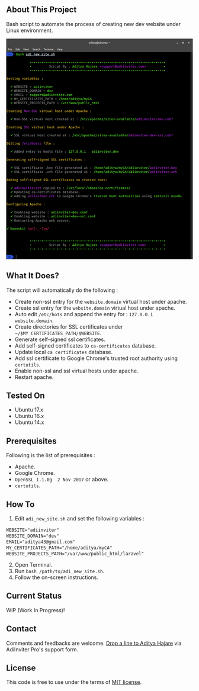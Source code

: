 ## About This Project
Bash script to automate the process of creating new dev website under Linux environment.

<p align="center">
<img src="https://raw.githubusercontent.com/aditya43/auto-dev-site-linux/master/screens/screen.gif" alt="Bash script to automate the process of creating new dev website with SSL certificates and more (Linux).">
</p>

## What It Does?
The script will automatically do the following :
- Create non-ssl entry for the `website.domain` virtual host under apache.
- Create ssl entry for the `website.domain` virtual host under apache.
- Auto edit `/etc/hots` and append the entry for : `127.0.0.1      website.domain`.
- Create directories for SSL certificates under `~/$MY_CERTIFICATES_PATH/$WEBSITE`.
- Generate self-signed ssl certificates.
- Add self-signed certificates to `ca-certificates` database.
- Update local `ca certificates` database.
- Add ssl certificate to Google Chrome's trusted root authority using `certutils`.
- Enable non-ssl and ssl virtual hosts under apache.
- Restart apache.

## Tested On
- Ubuntu 17.x
- Ubuntu 16.x
- Ubuntu 14.x

## Prerequisites
Following is the list of prerequisites :
- Apache.
- Google Chrome.
- `OpenSSL 1.1.0g  2 Nov 2017` or above.
- `certutils`.

## How To
1. Edit `adi_new_site.sh` and set the following variables :
```
WEBSITE="adiinviter"
WEBSITE_DOMAIN="dev"
EMAIL="aditya43@gmail.com"
MY_CERTIFICATES_PATH="/home/aditya/myCA"
WEBSITE_PROJECTS_PATH="/var/www/public_html/laravel"
```
2. Open Terminal.
3. Run `bash /path/to/adi_new_site.sh`.
4. Follow the on-screen instructions.

## Current Status
WIP (Work In Progress)!

## Contact
Comments and feedbacks are welcome. [Drop a line to Aditya Hajare](http://www.adiinviter.com/support) via AdiInviter Pro's support form.

## License
This code is free to use under the terms of [MIT license](http://opensource.org/licenses/MIT).